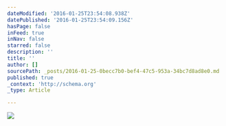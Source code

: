 ```yaml
---
dateModified: '2016-01-25T23:54:08.938Z'
datePublished: '2016-01-25T23:54:09.156Z'
hasPage: false
inFeed: true
inNav: false
starred: false
description: ''
title: ''
author: []
sourcePath: _posts/2016-01-25-0becc7b0-bef4-47c5-953a-34bc7d8ad8e0.md
published: true
_context: 'http://schema.org'
_type: Article

---
```

![](https://the-grid-user-content.s3-us-west-2.amazonaws.com/24c12a77-55e4-4447-91c4-cebb107f8e27.jpg)